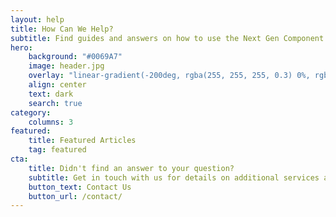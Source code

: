 ```yaml
---
layout: help
title: How Can We Help?
subtitle: Find guides and answers on how to use the Next Gen Component Library
hero:
    background: "#0069A7"
    image: header.jpg
    overlay: "linear-gradient(-200deg, rgba(255, 255, 255, 0.3) 0%, rgba(255, 255, 255, 0.3) 53%, rgba(255, 255, 255, 0.3) 100%)"
    align: center
    text: dark
    search: true
category:
    columns: 3
featured:
    title: Featured Articles
    tag: featured
cta:
    title: Didn't find an answer to your question?
    subtitle: Get in touch with us for details on additional services and custom work pricing
    button_text: Contact Us   
    button_url: /contact/      
---
```

